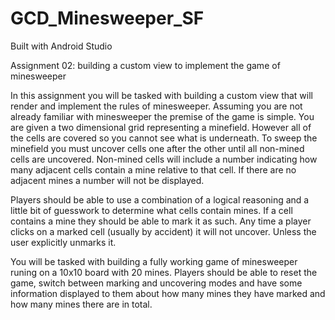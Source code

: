 # GCD_Minesweeper_SF
Built with Android Studio

Assignment 02: building a custom view to implement the game of minesweeper

In this assignment you will be tasked with building a custom view that will render and
implement the rules of minesweeper. Assuming you are not already familiar with minesweeper the
premise of the game is simple. You are given a two dimensional grid representing a minefield.
However all of the cells are covered so you cannot see what is underneath. To sweep the minefield you
must uncover cells one after the other until all non-mined cells are uncovered. Non-mined cells will
include a number indicating how many adjacent cells contain a mine relative to that cell. If there are no
adjacent mines a number will not be displayed.

Players should be able to use a combination of a logical reasoning and a little bit of guesswork
to determine what cells contain mines. If a cell contains a mine they should be able to mark it as such.
Any time a player clicks on a marked cell (usually by accident) it will not uncover. Unless the user
explicitly unmarks it.

You will be tasked with building a fully working game of minesweeper runing on a 10x10 board
with 20 mines. Players should be able to reset the game, switch between marking and uncovering
modes and have some information displayed to them about how many mines they have marked and
how many mines there are in total.

